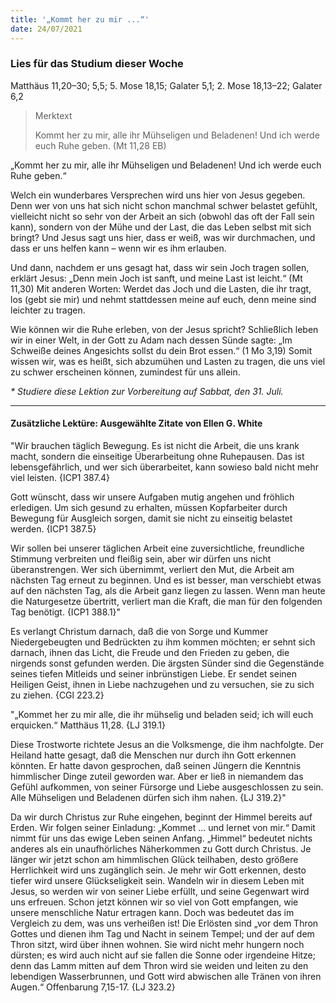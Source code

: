 ```yaml
---
title: '„Kommt her zu mir ...“'
date: 24/07/2021
---
```


### Lies für das Studium dieser Woche
Matthäus 11,20–30; 5,5; 5. Mose 18,15; Galater 5,1; 2. Mose 18,13–22; Galater 6,2

> <p>Merktext</p>
> Kommt her zu mir, alle ihr Mühseligen und Beladenen! Und ich werde euch Ruhe geben. (Mt 11,28 EB)

„Kommt her zu mir, alle ihr Mühseligen und Beladenen! Und ich werde euch Ruhe geben.“

Welch ein wunderbares Versprechen wird uns hier von Jesus gegeben. Denn wer von uns hat sich nicht schon manchmal schwer belastet gefühlt, vielleicht nicht so sehr von der Arbeit an sich (obwohl das oft der Fall sein kann), sondern von der Mühe und der Last, die das Leben selbst mit sich bringt? Und Jesus sagt uns hier, dass er weiß, was wir durchmachen, und dass er uns helfen kann – wenn wir es ihm erlauben.

Und dann, nachdem er uns gesagt hat, dass wir sein Joch tragen sollen, erklärt Jesus: „Denn mein Joch ist sanft, und meine Last ist leicht.“ (Mt 11,30) Mit anderen Worten: Werdet das Joch und die Lasten, die ihr tragt, los (gebt sie mir) und nehmt stattdessen meine auf euch, denn meine sind leichter zu tragen.

Wie können wir die Ruhe erleben, von der Jesus spricht? Schließlich leben wir in einer Welt, in der Gott zu Adam nach dessen Sünde sagte: „Im Schweiße deines Angesichts sollst du dein Brot essen.“ (1 Mo 3,19) Somit wissen wir, was es heißt, sich abzumühen und Lasten zu tragen, die uns viel zu schwer erscheinen können, zumindest für uns allein.

_* Studiere diese Lektion zur Vorbereitung auf Sabbat, den 31. Juli._

---

#### Zusätzliche Lektüre: Ausgewählte Zitate von Ellen G. White

"Wir brauchen täglich Bewegung. Es ist nicht die Arbeit, die uns krank macht, sondern die einseitige Überarbeitung ohne Ruhepausen. Das ist lebensgefährlich, und wer sich überarbeitet, kann sowieso bald nicht mehr viel leisten. {ICP1 387.4}

Gott wünscht, dass wir unsere Aufgaben mutig angehen und fröhlich erledigen. Um sich gesund zu erhalten, müssen Kopfarbeiter durch Bewegung für Ausgleich sorgen, damit sie nicht zu einseitig belastet werden. {ICP1 387.5}

Wir sollen bei unserer täglichen Arbeit eine zuversichtliche, freundliche Stimmung verbreiten und fleißig sein, aber wir dürfen uns nicht überanstrengen. Wer sich übernimmt, verliert den Mut, die Arbeit am nächsten Tag erneut zu beginnen. Und es ist besser, man verschiebt etwas auf den nächsten Tag, als die Arbeit ganz liegen zu lassen. Wenn man heute die Naturgesetze übertritt, verliert man die Kraft, die man für den folgenden Tag benötigt. {ICP1 388.1}"

Es verlangt Christum darnach, daß die von Sorge und Kummer Niedergebeugten und Bedrückten zu ihm kommen möchten; er sehnt sich darnach, ihnen das Licht, die Freude und den Frieden zu geben, die nirgends sonst gefunden werden. Die ärgsten Sünder sind die Gegenstände seines tiefen Mitleids und seiner inbrünstigen Liebe. Er sendet seinen Heiligen Geist, ihnen in Liebe nachzugehen und zu versuchen, sie zu sich zu ziehen. {CGl 223.2}

"„Kommet her zu mir alle, die ihr mühselig und beladen seid; ich will euch erquicken.“ Matthäus 11,28. {LJ 319.1}

Diese Trostworte richtete Jesus an die Volksmenge, die ihm nachfolgte. Der Heiland hatte gesagt, daß die Menschen nur durch ihn Gott erkennen könnten. Er hatte davon gesprochen, daß seinen Jüngern die Kenntnis himmlischer Dinge zuteil geworden war. Aber er ließ in niemandem das Gefühl aufkommen, von seiner Fürsorge und Liebe ausgeschlossen zu sein. Alle Mühseligen und Beladenen dürfen sich ihm nahen. {LJ 319.2}"

Da wir durch Christus zur Ruhe eingehen, beginnt der Himmel bereits auf Erden. Wir folgen seiner Einladung: „Kommet ... und lernet von mir.“ Damit nimmt für uns das ewige Leben seinen Anfang. „Himmel“ bedeutet nichts anderes als ein unaufhörliches Näherkommen zu Gott durch Christus. Je länger wir jetzt schon am himmlischen Glück teilhaben, desto größere Herrlichkeit wird uns zugänglich sein. Je mehr wir Gott erkennen, desto tiefer wird unsere Glückseligkeit sein. Wandeln wir in diesem Leben mit Jesus, so werden wir von seiner Liebe erfüllt, und seine Gegenwart wird uns erfreuen. Schon jetzt können wir so viel von Gott empfangen, wie unsere menschliche Natur ertragen kann. Doch was bedeutet das im Vergleich zu dem, was uns verheißen ist! Die Erlösten sind „vor dem Thron Gottes und dienen ihm Tag und Nacht in seinem Tempel; und der auf dem Thron sitzt, wird über ihnen wohnen. Sie wird nicht mehr hungern noch dürsten; es wird auch nicht auf sie fallen die Sonne oder irgendeine Hitze; denn das Lamm mitten auf dem Thron wird sie weiden und leiten zu den lebendigen Wasserbrunnen, und Gott wird abwischen alle Tränen von ihren Augen.“ Offenbarung 7,15-17. {LJ 323.2}